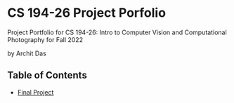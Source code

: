 # CS 194-26 Project Porfolio

Project Portfolio for CS 194-26: Intro to Computer Vision and Computational Photography for Fall 2022

by Archit Das

## Table of Contents

* [Final Project](FinalProject/FinalProject.md)


